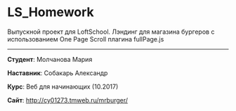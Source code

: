 # LS_Homework

Выпускной проект для LoftSchool.
Лэндинг для магазина бургеров с использованием One Page Scroll плагина fullPage.js

-------

**Студент**: Молчанова Мария

**Наставник**: Собакарь Александр

**Курс**: Веб для начинающих (10.2017)

**Сайт**: http://cy01273.tmweb.ru/mrburger/
